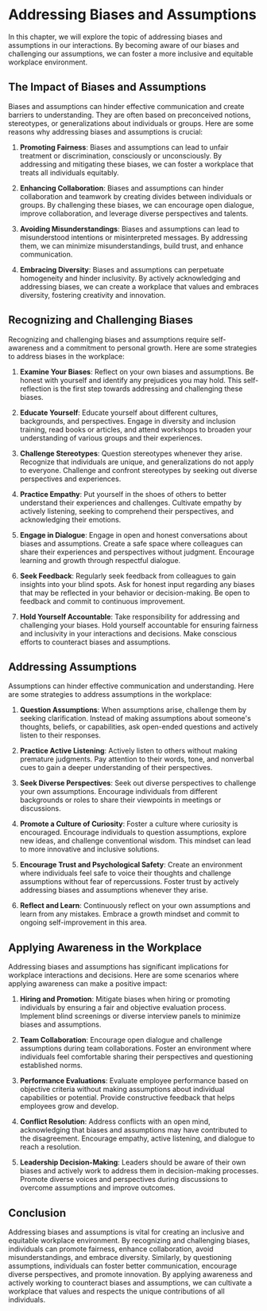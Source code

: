 # Addressing Biases and Assumptions

In this chapter, we will explore the topic of addressing biases and assumptions in our interactions. By becoming aware of our biases and challenging our assumptions, we can foster a more inclusive and equitable workplace environment.

## The Impact of Biases and Assumptions

Biases and assumptions can hinder effective communication and create barriers to understanding. They are often based on preconceived notions, stereotypes, or generalizations about individuals or groups. Here are some reasons why addressing biases and assumptions is crucial:

1. **Promoting Fairness**: Biases and assumptions can lead to unfair treatment or discrimination, consciously or unconsciously. By addressing and mitigating these biases, we can foster a workplace that treats all individuals equitably.
    
2. **Enhancing Collaboration**: Biases and assumptions can hinder collaboration and teamwork by creating divides between individuals or groups. By challenging these biases, we can encourage open dialogue, improve collaboration, and leverage diverse perspectives and talents.
    
3. **Avoiding Misunderstandings**: Biases and assumptions can lead to misunderstood intentions or misinterpreted messages. By addressing them, we can minimize misunderstandings, build trust, and enhance communication.
    
4. **Embracing Diversity**: Biases and assumptions can perpetuate homogeneity and hinder inclusivity. By actively acknowledging and addressing biases, we can create a workplace that values and embraces diversity, fostering creativity and innovation.
    

## Recognizing and Challenging Biases

Recognizing and challenging biases and assumptions require self-awareness and a commitment to personal growth. Here are some strategies to address biases in the workplace:

1. **Examine Your Biases**: Reflect on your own biases and assumptions. Be honest with yourself and identify any prejudices you may hold. This self-reflection is the first step towards addressing and challenging these biases.
    
2. **Educate Yourself**: Educate yourself about different cultures, backgrounds, and perspectives. Engage in diversity and inclusion training, read books or articles, and attend workshops to broaden your understanding of various groups and their experiences.
    
3. **Challenge Stereotypes**: Question stereotypes whenever they arise. Recognize that individuals are unique, and generalizations do not apply to everyone. Challenge and confront stereotypes by seeking out diverse perspectives and experiences.
    
4. **Practice Empathy**: Put yourself in the shoes of others to better understand their experiences and challenges. Cultivate empathy by actively listening, seeking to comprehend their perspectives, and acknowledging their emotions.
    
5. **Engage in Dialogue**: Engage in open and honest conversations about biases and assumptions. Create a safe space where colleagues can share their experiences and perspectives without judgment. Encourage learning and growth through respectful dialogue.
    
6. **Seek Feedback**: Regularly seek feedback from colleagues to gain insights into your blind spots. Ask for honest input regarding any biases that may be reflected in your behavior or decision-making. Be open to feedback and commit to continuous improvement.
    
7. **Hold Yourself Accountable**: Take responsibility for addressing and challenging your biases. Hold yourself accountable for ensuring fairness and inclusivity in your interactions and decisions. Make conscious efforts to counteract biases and assumptions.
    

## Addressing Assumptions

Assumptions can hinder effective communication and understanding. Here are some strategies to address assumptions in the workplace:

1. **Question Assumptions**: When assumptions arise, challenge them by seeking clarification. Instead of making assumptions about someone's thoughts, beliefs, or capabilities, ask open-ended questions and actively listen to their responses.
    
2. **Practice Active Listening**: Actively listen to others without making premature judgments. Pay attention to their words, tone, and nonverbal cues to gain a deeper understanding of their perspectives.
    
3. **Seek Diverse Perspectives**: Seek out diverse perspectives to challenge your own assumptions. Encourage individuals from different backgrounds or roles to share their viewpoints in meetings or discussions.
    
4. **Promote a Culture of Curiosity**: Foster a culture where curiosity is encouraged. Encourage individuals to question assumptions, explore new ideas, and challenge conventional wisdom. This mindset can lead to more innovative and inclusive solutions.
    
5. **Encourage Trust and Psychological Safety**: Create an environment where individuals feel safe to voice their thoughts and challenge assumptions without fear of repercussions. Foster trust by actively addressing biases and assumptions whenever they arise.
    
6. **Reflect and Learn**: Continuously reflect on your own assumptions and learn from any mistakes. Embrace a growth mindset and commit to ongoing self-improvement in this area.
    

## Applying Awareness in the Workplace

Addressing biases and assumptions has significant implications for workplace interactions and decisions. Here are some scenarios where applying awareness can make a positive impact:

1. **Hiring and Promotion**: Mitigate biases when hiring or promoting individuals by ensuring a fair and objective evaluation process. Implement blind screenings or diverse interview panels to minimize biases and assumptions.
    
2. **Team Collaboration**: Encourage open dialogue and challenge assumptions during team collaborations. Foster an environment where individuals feel comfortable sharing their perspectives and questioning established norms.
    
3. **Performance Evaluations**: Evaluate employee performance based on objective criteria without making assumptions about individual capabilities or potential. Provide constructive feedback that helps employees grow and develop.
    
4. **Conflict Resolution**: Address conflicts with an open mind, acknowledging that biases and assumptions may have contributed to the disagreement. Encourage empathy, active listening, and dialogue to reach a resolution.
    
5. **Leadership Decision-Making**: Leaders should be aware of their own biases and actively work to address them in decision-making processes. Promote diverse voices and perspectives during discussions to overcome assumptions and improve outcomes.
    

## Conclusion

Addressing biases and assumptions is vital for creating an inclusive and equitable workplace environment. By recognizing and challenging biases, individuals can promote fairness, enhance collaboration, avoid misunderstandings, and embrace diversity. Similarly, by questioning assumptions, individuals can foster better communication, encourage diverse perspectives, and promote innovation. By applying awareness and actively working to counteract biases and assumptions, we can cultivate a workplace that values and respects the unique contributions of all individuals.
